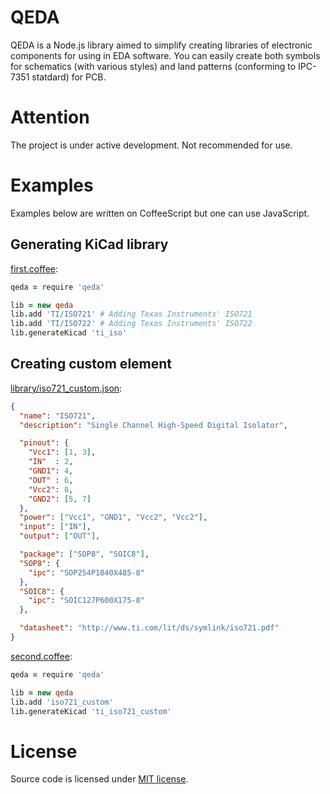 QEDA
====

QEDA is a Node.js library aimed to simplify creating libraries of electronic components for using in EDA software. You can easily create both symbols for schematics (with various styles) and land patterns (conforming to IPC-7351 statdard) for PCB.

Attention
=========

The project is under active development. Not recommended for use.

Examples
========

Examples below are written on CoffeeScript but one can use JavaScript.

Generating KiCad library
------------------------

[first.coffee](./examples/first/first.coffee):

```coffeescript
qeda = require 'qeda'

lib = new qeda
lib.add 'TI/ISO721' # Adding Texas Instruments' ISO721
lib.add 'TI/ISO722' # Adding Texas Instruments' ISO722
lib.generateKicad 'ti_iso'
```

Creating custom element
-----------------------

[library/iso721_custom.json](./examples/second/library/iso721_custom.json):

```json
{
  "name": "ISO721",
  "description": "Single Channel High-Speed Digital Isolator",

  "pinout": {
    "Vcc1": [1, 3],
    "IN"  : 2,
    "GND1": 4,
    "OUT" : 6,
    "Vcc2": 8,
    "GND2": [5, 7]
  },
  "power": ["Vcc1", "GND1", "Vcc2", "Vcc2"],
  "input": ["IN"],
  "output": ["OUT"],

  "package": ["SOP8", "SOIC8"],
  "SOP8": {
    "ipc": "SOP254P1040X485-8"
  },
  "SOIC8": {
    "ipc": "SOIC127P600X175-8"
  },

  "datasheet": "http://www.ti.com/lit/ds/symlink/iso721.pdf"
}
```

[second.coffee](./examples/second/second.coffee):

```coffeescript
qeda = require 'qeda'

lib = new qeda
lib.add 'iso721_custom'
lib.generateKicad 'ti_iso721_custom'
```

License
=======

Source code is licensed under [MIT license](http://opensource.org/licenses/MIT).
